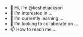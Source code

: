 - 👋 Hi, I’m @keshetjackson
- 👀 I’m interested in ...
- 🌱 I’m currently learning ...
- 💞️ I’m looking to collaborate on ...
- 📫 How to reach me ...

<!---
[![Anurag's GitHub stats](https://github-readme-stats.vercel.app/api?username=keshetjackson)](https://github.com/anuraghazra/github-readme-stats)
--->
